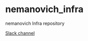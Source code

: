 # nemanovich_infra
nemanovich Infra repository

[Slack channel](https://devops-team-otus.slack.com/messages/CDJ6BJDME)
